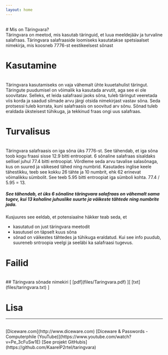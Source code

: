 ```yaml
---
layout: home
---
```

<br/>
# Mis on Täringvara? 
<br/>
Täringvara on meetod, mis kasutab täringuid, et luua meeldejääv ja turvaline salafraas. Täringvara salafraaside loomiseks kasutatakse spetsiaalset nimekirja, mis koosneb 7776-st eestikeelsest sõnast

# Kasutamine
<br/>
Täringvara kasutamiseks on vaja vähemalt ühte kuuetahulist täringut. Täringute puudumisel on võimalik ka kasutada arvutit, aga see ei ole soovitatav. Selleks, et leida salafraasi jaoks sõna, tuleb täringut veeretada viis korda ja saadud silmade arvu järgi otsida nimekirjast vastav sõna. Seda protsessi tuleb korrata, kuni salafraasis on soovitud arv sõnu. Sõnad tuleb eraldada üksteisest tühikuga, ja tekkinud fraas ongi uus salafraas.

# Turvalisus
<br/>
Täringvara salafraasis on iga sõna üks 7776-st. See tähendab, et iga sõna toob kogu fraasi sisse 12.9 bitti entroopiat. 6 sõnaline salafraas sisaldaks sellisel juhul 77.4 bitti entroopiat. Võrdleme seda arvu tavalise salasõnaga, kus on suured ja väikesed tähed ning numbrid. Kasutades inglise keele tähestikku, teeb see kokku 26 tähte ja 10 numbrit, ehk 62 erinevat võimalikku sümbolit. See teeb 5.95 bitti entroopiat iga sümboli kohta. 77.4 / 5.95 = 13.  

##### See tähendab, et üks 6 sõnaline täringvara salafraas on vähemalt sama tugev, kui 13 kohaline juhuslike suurte ja väikeste tähtede ning numbrite jada. 
Kusjuures see eeldab, et potensiaalne häkker teab seda, et 
+ kasutatud on just täringvara meetodit
+ kasutusel on täpselt kuus sõna
+ sõnad on väikestes tähtedes ja tühikuga eraldatud.
Kui see info puudub, suureneb sntroopia veelgi ja seeläbi ka salafraasi tugevus. 



# Failid
<br/>
## Täringvara sõnade nimekiri [ [pdf](files/Taringvara.pdf) ][ [txt](files/taringvara.txt) ]


# Lisa

---
<br/>
[Diceware.com](http://www.diceware.com)  
[Diceware & Passwords - Computerphile (YouTube)](https://www.youtube.com/watch?v=Pe_3cFuSw1E)  
[See projekt GitHubis](https://github.com/KaarelP2rtel/taringvara)
